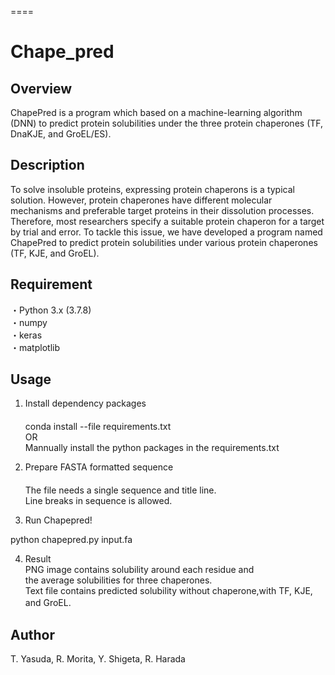 ====
# Chape_pred

## Overview
ChapePred is a program which based on a machine-learning algorithm (DNN) to predict protein solubilities under the three protein chaperones (TF, DnaKJE, and GroEL/ES).


## Description
To solve insoluble proteins, expressing protein chaperons is a typical solution. However, protein chaperones have different molecular mechanisms and preferable target proteins in their dissolution processes. Therefore, most researchers specify a suitable protein chaperon for a target by trial and error. To tackle this issue, we have developed a program named ChapePred to predict protein solubilities under various protein chaperones (TF, KJE, and GroEL).

## Requirement
・Python 3.x (3.7.8)  
・numpy  
・keras  
・matplotlib  

## Usage  
1. Install dependency packages  
　  
conda install --file requirements.txt  
OR  
Mannually install the python packages in the requirements.txt  
  
2. Prepare FASTA formatted sequence  
　  
The file needs a single sequence and title line.  
Line breaks in sequence is allowed.  
  
3. Run Chapepred!  
  
python chapepred.py input.fa  
  
4. Result  
PNG image contains solubility around each residue and  
the average solubilities for three chaperones.  
Text file contains predicted solubility without chaperone,with TF, KJE, and GroEL.  　
  
## Author  
T. Yasuda, R. Morita, Y. Shigeta, R. Harada  

